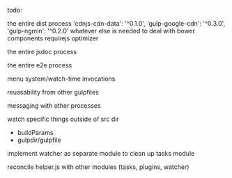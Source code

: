 todo:

the entire dist process
  'cdnjs-cdn-data': '^0.1.0',
  'gulp-google-cdn': '^0.3.0',
  'gulp-ngmin': '^0.2.0'
  whatever else is needed to deal with bower components
  requirejs optimizer

the entire jsdoc process

the entire e2e process

menu system/watch-time invocations

reuasability from other gulpfiles

messaging with other processes

watch specific things outside of src dir
  * buildParams
  * gulpdir/gulpfile

implement watcher as separate module to clean up tasks module

reconcile helper.js with other modules (tasks, plugins, watcher)

